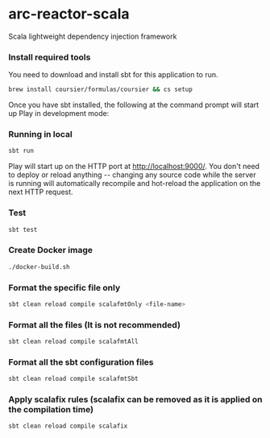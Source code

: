 # arc-reactor-scala
Scala lightweight dependency injection framework

### Install required tools

You need to download and install sbt for this application to run.

```bash
brew install coursier/formulas/coursier && cs setup
```

Once you have sbt installed, the following at the command prompt will start up Play in development mode:

### Running in local
```bash
sbt run
```
Play will start up on the HTTP port at <http://localhost:9000/>.   You don't need to deploy or reload anything -- changing any source code while the server is running will automatically recompile and hot-reload the application on the next HTTP request.

### Test

```bash
sbt test
```

### Create Docker image

```bash
./docker-build.sh
```

### Format the specific file only

```bash
sbt clean reload compile scalafmtOnly <file-name>
```

### Format all the files (It is not recommended)

```bash
sbt clean reload compile scalafmtAll
```

### Format all the sbt configuration files

```bash
sbt clean reload compile scalafmtSbt
```

### Apply scalafix rules (scalafix can be removed as it is applied on the compilation time)

```bash
sbt clean reload compile scalafix
```